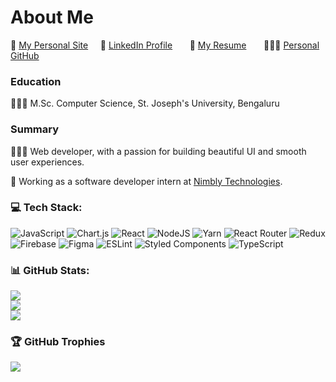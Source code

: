 # About Me

🌺 [My Personal Site](https://adelicia-js.com/) &nbsp; &nbsp;
💼 [LinkedIn Profile](https://www.linkedin.com/in/adelicia) &nbsp; &nbsp; &nbsp;
📄 [My Resume](https://adelicia-js.com/ady-resume.pdf) &nbsp; &nbsp; &nbsp;
👩🏻‍💻 [Personal GitHub](https://github.com/adelicia-js) &nbsp; &nbsp; &nbsp;

### Education

👩🏽‍🎓 M.Sc. Computer Science, St. Joseph's University, Bengaluru

### Summary

👩🏽‍💻 Web developer, with a passion for building beautiful UI and smooth user experiences. 

🏢 Working as a software developer intern at [Nimbly Technologies](https://hellonimbly.com/).  

### 💻 Tech Stack:
![JavaScript](https://img.shields.io/badge/javascript-%23323330.svg?style=plastic&logo=javascript&logoColor=%23F7DF1E) ![Chart.js](https://img.shields.io/badge/chart.js-F5788D.svg?style=plastic&logo=chart.js&logoColor=white) ![React](https://img.shields.io/badge/react-%2320232a.svg?style=plastic&logo=react&logoColor=%2361DAFB) ![NodeJS](https://img.shields.io/badge/node.js-6DA55F?style=plastic&logo=node.js&logoColor=white) ![Yarn](https://img.shields.io/badge/yarn-%232C8EBB.svg?style=plastic&logo=yarn&logoColor=white) ![React Router](https://img.shields.io/badge/React_Router-CA4245?style=plastic&logo=react-router&logoColor=white) ![Redux](https://img.shields.io/badge/redux-%23593d88.svg?style=plastic&logo=redux&logoColor=white) ![Firebase](https://img.shields.io/badge/Firebase-039BE5?style=plastic&logo=Firebase&logoColor=white) ![Figma](https://img.shields.io/badge/figma-%23F24E1E.svg?style=plastic&logo=figma&logoColor=white) ![ESLint](https://img.shields.io/badge/ESLint-4B3263?style=plastic&logo=eslint&logoColor=white) ![Styled Components](https://img.shields.io/badge/styled--components-DB7093?style=plastic&logo=styled-components&logoColor=white) ![TypeScript](https://img.shields.io/badge/typescript-%23007ACC.svg?style=plastic&logo=typescript&logoColor=white)

### 📊 GitHub Stats:
![](https://github-readme-stats.vercel.app/api?username=adelicia-nimbly&theme=radical&hide_border=false&include_all_commits=false&count_private=false)<br/>
![](https://github-readme-streak-stats.herokuapp.com/?user=adelicia-nimbly&theme=radical&hide_border=false)<br/>
![](https://github-readme-stats.vercel.app/api/top-langs/?username=adelicia-nimbly&theme=radical&hide_border=false&include_all_commits=false&count_private=false&layout=compact)

### 🏆 GitHub Trophies
![](https://github-profile-trophy.vercel.app/?username=adelicia-nimbly&theme=radical&no-frame=false&no-bg=true&margin-w=4)

<!-- Proudly created with GPRM ( https://gprm.itsvg.in ) -->
